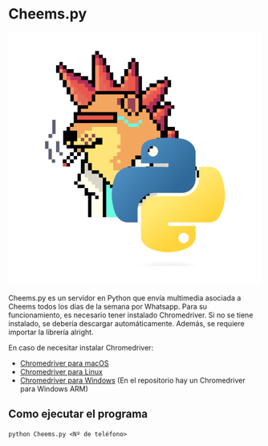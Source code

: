 # Cheems.py
!["Logo Cheems.py"](misc/logo.png)

Cheems.py es un servidor en Python que envía multimedia asociada a Cheems todos los días de la semana por Whatsapp. Para su funcionamiento, es necesario tener instalado Chromedriver. Si no se tiene instalado, se debería descargar automáticamente. Además, se requiere importar la librería alright.

En caso de necesitar instalar Chromedriver:
- [Chromedriver para macOS](https://sites.google.com/a/chromium.org/chromedriver/downloads)
- [Chromedriver para Linux](https://sites.google.com/a/chromium.org/chromedriver/downloads)
- [Chromedriver para Windows](https://sites.google.com/a/chromium.org/chromedriver/downloads)
(En el repositorio hay un Chromedriver para Windows ARM)

## Como ejecutar el programa
``` python Cheems.py <Nº de teléfono> ```

